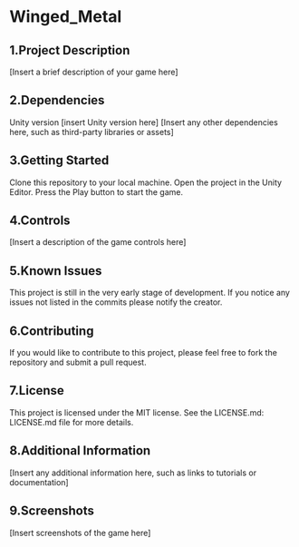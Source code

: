 # Winged_Metal

## 1.Project Description

[Insert a brief description of your game here]

## 2.Dependencies

Unity version [insert Unity version here]
[Insert any other dependencies here, such as third-party libraries or assets]
## 3.Getting Started

Clone this repository to your local machine.
Open the project in the Unity Editor.
Press the Play button to start the game.
## 4.Controls

[Insert a description of the game controls here]

## 5.Known Issues

This project is still in the very early stage of development. If you notice any issues not listed in the commits please notify the creator.

## 6.Contributing

If you would like to contribute to this project, please feel free to fork the repository and submit a pull request.

## 7.License

This project is licensed under the MIT license. See the LICENSE.md: LICENSE.md file for more details.

## 8.Additional Information

[Insert any additional information here, such as links to tutorials or documentation]

## 9.Screenshots

[Insert screenshots of the game here]
